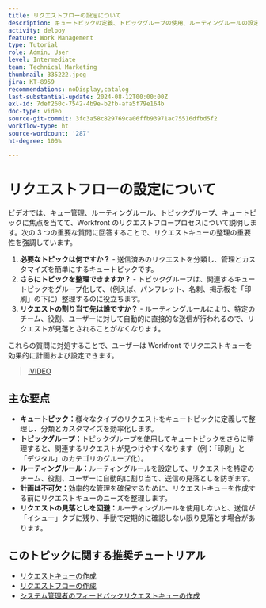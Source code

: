 ```yaml
---
title: リクエストフローの設定について
description: キュートピックの定義、トピックグループの使用、ルーティングルールの設定、事前の計画、送信の見落とし防止などにより、Workfront リクエスト管理を最適化し、効率を向上させます。
activity: delpoy
feature: Work Management
type: Tutorial
role: Admin, User
level: Intermediate
team: Technical Marketing
thumbnail: 335222.jpeg
jira: KT-8959
recommendations: noDisplay,catalog
last-substantial-update: 2024-08-12T00:00:00Z
exl-id: 7def260c-7542-4b9e-b2fb-afa5f79e164b
doc-type: video
source-git-commit: 3fc3a58c829769ca06ffb93971ac75516dfbd5f2
workflow-type: ht
source-wordcount: '287'
ht-degree: 100%

---
```


# リクエストフローの設定について

ビデオでは、キュー管理、ルーティングルール、トピックグループ、キュートピックに焦点を当てて、Workfront のリクエストフロープロセスについて説明します。次の 3 つの重要な質問に回答することで、リクエストキューの整理の重要性を強調しています。

1. **必要なトピックは何ですか？** - 送信済みのリクエストを分類し、管理とカスタマイズを簡単にするキュートピックです。
1. **さらにトピックを整理できますか？** - トピックグループは、関連するキュートピックをグループ化して、（例えば、パンフレット、名刺、掲示板を「印刷」の下に）整理するのに役立ちます。
1. **リクエストの割り当て先は誰ですか？** - ルーティングルールにより、特定のチーム、役割、ユーザーに対して自動的に直接的な送信が行われるので、リクエストが見落とされることがなくなります。

これらの質問に対処することで、ユーザーは Workfront でリクエストキューを効果的に計画および設定できます。

>[!VIDEO](https://video.tv.adobe.com/v/335222/?quality=12&learn=on&enablevpops)

## 主な要点

* **キュートピック：**&#x200B;様々なタイプのリクエストをキュートピックに定義して整理し、分類とカスタマイズを効率化します。
* **トピックグループ：**&#x200B;トピックグループを使用してキュートピックをさらに整理すると、関連するリクエストが見つけやすくなります（例：「印刷」と「デジタル」のカテゴリのグループ化）。
* **ルーティングルール：**&#x200B;ルーティングルールを設定して、リクエストを特定のチーム、役割、ユーザーに自動的に割り当て、送信の見落としを防ぎます。
* **計画は不可欠：**&#x200B;効率的な管理を確保するために、リクエストキューを作成する前にリクエストキューのニーズを整理します。
* **リクエストの見落としを回避：**&#x200B;ルーティングルールを使用しないと、送信が「イシュー」タブに残り、手動で定期的に確認しない限り見落とす場合があります。

## このトピックに関する推奨チュートリアル

* [リクエストキューの作成](/help/manage-work/request-queues/create-a-request-queue.md)
* [リクエストフローの作成](/help/manage-work/request-queues/create-a-request-flow.md)
* [システム管理者のフィードバックリクエストキューの作成](/help/manage-work/request-queues/create-a-system-admin-feedback-request-queue.md)
